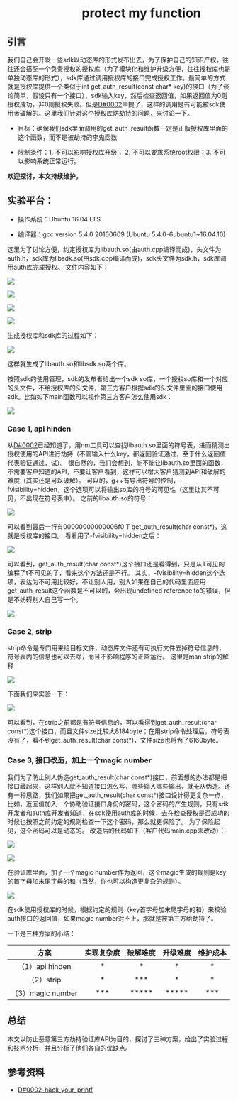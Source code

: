 # 　　　　　　protect my function
## 引言
我们自己会开发一些sdk以动态库的形式发布出去，为了保护自己的知识产权，往往还会搭配一个负责授权的授权库（为了模块化和维护升级方便，往往授权库也是单独动态库的形式），sdk库通过调用授权库的接口完成授权工作。最简单的方式就是授权库提供一个类似于int get_auth_result(const char* key)的接口（为了谈论简单，假设只有一个接口），sdk输入key，然后检查返回值，如果返回值为0则授权成功，非0则授权失败。但是[D#0002](https://github.com/Captain1986/CaptainBlackboard/blob/master/D%230002-hack_your_printf/D%230002.md)中提了，这样的调用是有可能被sdk使用者破解的。这里我们针对这个授权库防劫持的问题，来讨论一下。

+ 目标：确保我们sdk里面调用的get_auth_result函数一定是正版授权库里面的这个函数，而不是被劫持的李鬼函数

+ 限制条件：1. 不可以影响授权库升级； 2. 不可以要求系统root权限；3. 不可以影响系统正常运行。

**欢迎探讨，本文持续维护。**

## 实验平台：

+ 操作系统：Ubuntu 16.04 LTS

+ 编译器：gcc version 5.4.0 20160609 (Ubuntu 5.4.0-6ubuntu1~16.04.10)

这里为了讨论方便，约定授权库为libauth.so(由auth.cpp编译而成)，头文件为auth.h，sdk库为libsdk.so(由sdk.cpp编译而成)，sdk头文件为sdk.h，sdk库调用auth库完成授权。
文件内容如下：

![](https://github.com/Captain1986/CaptainBlackboard/blob/master/D%230006-protect_my_function/images/Selection_282.png)

![](https://github.com/Captain1986/CaptainBlackboard/blob/master/D%230006-protect_my_function/images/Selection_283.png)

![](https://github.com/Captain1986/CaptainBlackboard/blob/master/D%230006-protect_my_function/images/Selection_284.png)

![](https://github.com/Captain1986/CaptainBlackboard/blob/master/D%230006-protect_my_function/images/Selection_285.png)

生成授权库和sdk库的过程如下：

![](https://github.com/Captain1986/CaptainBlackboard/blob/master/D%230006-protect_my_function/images/Selection_287.png)

这样就生成了libauth.so和libsdk.so两个库。

按照sdk的使用管理，sdk的发布者给出一个sdk so库，一个授权so库和一个对应的头文件，不给授权库的头文件，第三方客户根据sdk的头文件里面的接口使用sdk。比如如下main函数可以视作第三方客户怎么使用sdk：

![](https://github.com/Captain1986/CaptainBlackboard/blob/master/D%230006-protect_my_function/images/Selection_290.png)


### Case 1, api hinden

从[D#0002](https://github.com/Captain1986/CaptainBlackboard/blob/master/D%230002-hack_your_printf/D%230002.md)已经知道了，用nm工具可以查找libauth.so里面的符号表，进而猜测出授权使用的API进行劫持（不管输入什么key，都返回验证通过，至于什么返回值代表验证通过，试）。
很自然的，我们会想到，能不能让libauth.so里面的函数，不需要客户知道的API，不要让客户看到，这样可以增大客户猜测到API和破解的难度（其实还是可以破解）。
可以的，g++有导出符号的控制，-fvisibility=hidden，这个选项可以将输出so库的符号的可见性（这里让其不可见，不出现在符号表中）。
之前的libauth.so的符号：

![](https://github.com/Captain1986/CaptainBlackboard/blob/master/D%230006-protect_my_function/images/Selection_291.png)

可以看到最后一行有00000000000006f0 T get_auth_result(char const\*)，这就是授权库的接口。
看看用了-fvisibility=hidden之后：

![](https://github.com/Captain1986/CaptainBlackboard/blob/master/D%230006-protect_my_function/images/Selection_292.png)

可以看到，get_auth_result(char const\*)这个接口还是看得到，只是从T可见的编程了t不可见的了，看来这个方法还是不行。
其实，-fvisibility=hidden这个选项，表达为不可用比较好，不让别人用，别人如果在自己的代码里面应用get_auth_result这个函数是不可以的，会出现undefined reference to的错误，但是不妨碍别人自己写一个。

![](https://github.com/Captain1986/CaptainBlackboard/blob/master/D%230006-protect_my_function/images/Selection_293.png)


### Case 2, strip

strip命令是专门用来给目标文件，动态库文件还有可执行文件去掉符号信息的，符号表内的信息也可以去除，而且不影响程序的正常运行。
这里是man strip的解释

![](https://github.com/Captain1986/CaptainBlackboard/blob/master/D%230006-protect_my_function/images/Selection_294.png)

下面我们来实验一下：

![](https://github.com/Captain1986/CaptainBlackboard/blob/master/D%230006-protect_my_function/images/Selection_295.png)

可以看到，在strip之前都是有符号信息的，可以看得到get_auth_result(char const\*)这个接口，而且文件size比较大8184byte；在用strip命令处理后，符号表没有了，看不到get_auth_result(char const\*)，文件size也将为了6160byte。

### Case 3, 接口改造，加上一个magic number

我们为了防止别人伪造get_auth_result(char const\*)接口，前面想的办法都是把接口藏起来，这样别人就不知道接口怎么写，哪些输入哪些输出，就无从伪造。还有一种思路，我们如果把get_auth_result(char const\*)接口设计得更复杂一点，比如，返回值加入一个协助验证接口身份的密码，这个密码的产生规则，只有sdk开发者和auth库开发者知道，在sdk使用auth库的时候，去在检查授权是否成功的时候也按照之前约定的规则检查一下这个密码，那么就更保险了。
为了保险起见，这个密码可以是动态的。
改造后的代码如下（客户代码main.cpp未改动）：

![](https://github.com/Captain1986/CaptainBlackboard/blob/master/D%230006-protect_my_function/images/Selection_296.png)

![](https://github.com/Captain1986/CaptainBlackboard/blob/master/D%230006-protect_my_function/images/Selection_297.png)

在验证库里面，加了一个magic number作为返回，这个magic生成的规则是key的首字母加末尾字母的和（当然，你也可以构造更复杂的规则）。

![](https://github.com/Captain1986/CaptainBlackboard/blob/master/D%230006-protect_my_function/images/Selection_298.png)

在sdk使用授权库的时候，根据约定的规则（key首字母加末尾字母的和）来校验auth接口的返回值，如果magic number对不上，那就是被第三方给劫持了。



一下是三种方案的小结：

|         方案          |      实现复杂度       | 破解难度 |  升级难度   | 维护成本 |
| :-------------------: | :-------------------: | :------: | :---------: | :------: |
|      （1）api hinden    |           *           |    *     |      *      |    *     |
|         （2）strip         |           *           |    \*\*\*    |    *    | * |
|     （3）magic number   |        \*\*\*        |  \*\*\*\*\*  |    \*\*\*\*\*    | \*\*\* |




## 总结

本文以防止恶意第三方劫持验证库API为目的，探讨了三种方案，给出了实验过程和技术分析，并且分析了他们各自的优缺点。

## 参考资料
+ [D#0002-hack_your_printf](https://github.com/Captain1986/CaptainBlackboard/blob/master/D%230002-hack_your_printf/D%230002.md)
